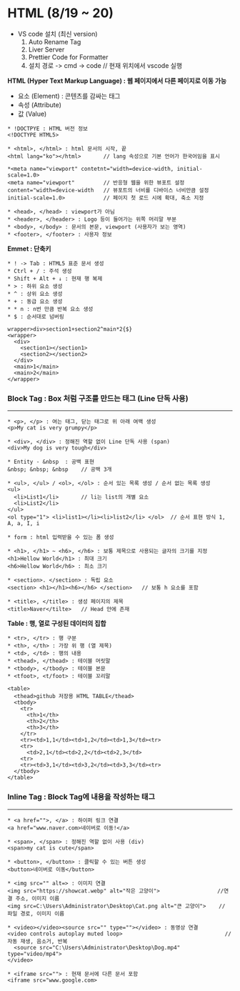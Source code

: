 # HTML (8/19 ~ 20)

* VS code 설치 (최신 version)
  1. Auto Rename Tag
  2. Liver Server
  3. Prettier Code for Formatter
  4. 설치 경로 -> cmd -> code // 현재 위치에서 vscode 실행               


**HTML (Hyper Text Markup Language) : 웹 페이지에서 다른 페이지로 이동 가능**
* 요소 (Element) : 콘텐츠를 감싸는 태그
* 속성 (Attribute)
* 값 (Value)

```
* !DOCTPYE : HTML 버전 정보
<!DOCTYPE HTML5>

* <html>, </html> : html 문서의 시작, 끝
<html lang="ko"></html>       // lang 속성으로 기본 언어가 한국어임을 표시

*<meta name="viewport" contetnt="width=device-width, initial-scale=1.0>
<meta name="viewport"         // 반응형 웹을 위한 뷰포트 설정
content="width=device-width   // 뷰포트의 너비를 디바이스 너비만큼 설정
initial-scale=1.0>            // 페이지 첫 로드 시에 확대, 축소 지정

* <head>, </head> : viewport가 아님
* <header>, </header> : Logo 등이 들어가는 위쪽 머리말 부분
* <body>, </body> : 문서의 본문, viewport (사용자가 보는 영역)
* <footer>, </footer> : 사용자 정보
```

**Emmet : 단축키**
```
* ! -> Tab : HTML5 표준 문서 생성
* Ctrl + / : 주석 생성
* Shift + Alt + ↓ : 현재 행 복제
* > : 하위 요소 생성
* ^ : 상위 요소 생성
* + : 동급 요소 생성
* * n : n번 만큼 반복 요소 생성
* $ : 순서대로 넘버링

wrapper>div>section1+section2^main*2{$}
<wrapper>
  <div>
    <section1></section1>
    <section2></section2>
  </div>
  <main>1</main>
  <main>2</main>
</wrapper>
```

### Block Tag : Box 처럼 구조를 만드는 태그 (Line 단독 사용)
-------------------------------------------
```
* <p>, </p> : 여는 태그, 닫는 태그로 위 아래 여백 생성
<p>My cat is very grumpy</p>

* <div>, </div> : 정해진 역할 없이 Line 단독 사용 (span)
<div>My dog is very tough</div>

* Entity - &nbsp  : 공백 표현
&nbsp; &nbsp; &nbsp    // 공백 3개

* <ul>, </ul> / <ol>, </ol> : 순서 있는 목록 생성 / 순서 없는 목록 생성
<ul>
  <li>List1</li>       // li는 list의 개별 요소
  <li>List2</li>
</ul>            
<ol type="1"> <li>list1></li><li>list2</li> </ol>  // 순서 표현 방식 1, A, a, I, i

* form : html 입력받을 수 있는 폼 생성

* <h1>, </h1> ~ <h6>, </h6> : 보통 제목으로 사용되는 글자의 크기를 지정 
<h1>Hellow World</h1> : 최대 크기
<h6>Hellow World</h6> : 최소 크기

* <section>. </section> : 독립 요소
<section> <h1></h1><h6></h6> </section>   // 보통 h 요소를 포함

* <title>, </title> : 생성 페이지의 제목
<title>Naver</tilte>   // Head 안에 존재
```

**Table : 행, 열로 구성된 데이터의 집합**
```
* <tr>, </tr> : 행 구분
* <th>, </th> : 가장 위 행 (열 제목)
* <td>, </td> : 행의 내용
* <thead>, </thead> : 테이블 머릿말
* <tbody>, </tbody> : 테이블 본문
* <tfoot>, <t/foot> : 테이블 꼬리말

<table>
  <thead>github 저장용 HTML TABLE</thead>
  <tbody>
    <tr>
      <th>1</th>
      <th>2</th>
      <th>3</th>
    </tr>
    <tr><td>1,1</td><td>1,2</td><td>1,3</td><tr>
    <tr>
      <td>2,1</td><td>2,2</td><td>2,3</td>
    <tr>
    <tr><td>3,1</td><td>3,2</td><td>3,3</td><tr>
  </tbody>
</table>
```

### Inline Tag : Block Tag에 내용을 작성하는 태그
--------------------------------------------------
```
* <a href="">, </a> : 하이퍼 링크 연결
<a href="www.naver.com>네이버로 이동!</a>

* <span>, </span> : 정해진 역할 없이 사용 (div) 
<span>my cat is cute</span>

* <button>, </button> : 클릭할 수 있는 버튼 생성
<button>네이버로 이동</button>

* <img src="" alt=> : 이미지 연결
<img src="https://showcat.webp" alt="작은 고양이">                  //연결 주소, 이미지 이름
<img src=C:\Users\Administrator\Desktop\Cat.png alt="큰 고양이">    // 파일 경로, 이미지 이름

* <video></video><source src="" type=""></video> : 동영상 연결
<video controls autoplay muted loop>                                // 자동 재생, 음소거, 반복    
  <source src="C:\Users\Administrator\Desktop\Dog.mp4" type="video/mp4">
</video>

* <iframe src=""> : 현재 문서에 다른 문서 포함
<iframe src="www.google.com>
```
